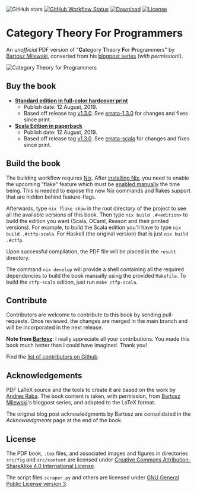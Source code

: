 ![GitHub stars][github stars]
[![GitHub Workflow Status][github workflow status]][github actions link]
[![Download][download badge]][github latest release]
[![License][license badge]][github latest release]

# Category Theory For Programmers

An _unofficial_ PDF version of "**C**ategory **T**heory **F**or **P**rogrammers"
by [Bartosz Milewski][bartosz github], converted from his [blogpost
series][blogpost series] (_with permission!_).

![Category Theory for Programmers][ctfp image]

## Buy the book

- **[Standard edition in full-color hardcover
  print][buy regular edition on blurb]**
  - Publish date: 12 August, 2019.
  - Based off release tag [v1.3.0][v1.3.0 github release link]. See
    [errata-1.3.0](errata-1.3.0.md) for changes and fixes since print.
- **[Scala Edition in paperback][buy scala edition on blurb]**
  - Publish date: 12 August, 2019.
  - Based off release tag [v1.3.0][v1.3.0 github release link]. See
    [errata-scala](errata-scala.md) for changes and fixes since print.

## Build the book

The building workflow requires [Nix][nix website]. After [installing
Nix][nix download website], you need to enable the upcoming "flake" feature
which must be [enabled manually][nixos wiki flake] the time being. This is
needed to expose the new Nix commands and flakes support that are hidden behind
feature-flags.

Afterwards, type `nix flake show` in the root directory of the project to see
all the available versions of this book. Then type `nix build .#<edition>` to
build the edition you want (Scala, OCaml, Reason and their printed versions).
For example, to build the Scala edition you'll have to type
`nix build .#ctfp-scala`. For Haskell (the original version) that is just
`nix build .#ctfp`.

Upon successful compilation, the PDF file will be placed in the `result`
directory.

The command `nix develop` will provide a shell containing all the required
dependencies to build the book manually using the provided `Makefile`. To build
the `ctfp-scala` edition, just run `make ctfp-scala`.

## Contribute

Contributors are welcome to contribute to this book by sending pull-requests.
Once reviewed, the changes are merged in the main branch and will be
incorporated in the next release.

**Note from [Bartosz][bartosz github]**: I really appreciate all your
contributions. You made this book much better than I could have imagined. Thank
you!

Find the [list of contributors on Github][contributors].

## Acknowledgements

PDF LaTeX source and the tools to create it are based on the work by [Andres
Raba][andres raba github]. The book content is taken, with permission, from
[Bartosz Milewski][bartosz github]'s blogpost series, and adapted to the LaTeX
format.

The original blog post acknowledgments by Bartosz are consolidated in the
_Acknowledgments_ page at the end of the book.

## License

The PDF book, `.tex` files, and associated images and figures in directories
`src/fig` and `src/content` are licensed under [Creative Commons
Attribution-ShareAlike 4.0 International License][license cc by sa].

The script files `scraper.py` and others are licensed under [GNU General Public
License version 3][license gnu gpl].

[download badge]:
  https://img.shields.io/badge/Download-latest-green.svg?style=flat-square
[github actions link]: https://github.com/hmemcpy/milewski-ctfp-pdf/actions
[github stars]:
  https://img.shields.io/github/stars/hmemcpy/milewski-ctfp-pdf.svg?style=flat-square
[github workflow status]:
  https://img.shields.io/github/actions/workflow/status/hmemcpy/milewski-ctfp-pdf/nix-flake-check.yaml?branch=master&style=flat-square
[github latest release]:
  https://github.com/hmemcpy/milewski-ctfp-pdf/releases/latest
[license badge]:
  https://img.shields.io/badge/License-CC_By_SA-green.svg?style=flat-square
[ctfp image]:
  https://user-images.githubusercontent.com/601206/47271389-8eea0900-d581-11e8-8e81-5b932e336336.png
[bartosz github]: https://github.com/BartoszMilewski
[nixos wiki flake]: https://wiki.nixos.org/wiki/Flakes
[andres raba github]: https://github.com/sarabander
[contributors]: https://github.com/hmemcpy/milewski-ctfp-pdf/graphs/contributors
[license cc by sa]: https://spdx.org/licenses/CC-BY-SA-4.0.html
[license gnu gpl]: https://spdx.org/licenses/GPL-3.0.html
[blogpost series]:
  https://bartoszmilewski.com/2014/10/28/category-theory-for-programmers-the-preface/
[buy regular edition on blurb]:
  https://www.blurb.com/b/9621951-category-theory-for-programmers-new-edition-hardco
[buy scala edition on blurb]:
  https://www.blurb.com/b/9603882-category-theory-for-programmers-scala-edition-pape
[v1.3.0 github release link]:
  https://github.com/hmemcpy/milewski-ctfp-pdf/releases/tag/v1.3.0
[nix website]: https://nixos.org/nix/
[nix download website]: https://nixos.org/download.html
